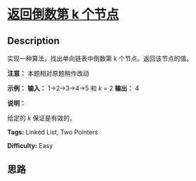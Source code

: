 # [返回倒数第 k 个节点][title]

## Description

实现一种算法，找出单向链表中倒数第 k 个节点。返回该节点的值。

**注意：** 本题相对原题稍作改动

**示例：**
            **输入：** 1->2->3->4->5 和 _k_ = 2    **输出：** 4

**说明：**

给定的 _k_  保证是有效的。


**Tags:** Linked List, Two Pointers

**Difficulty:** Easy

## 思路

[title]: https://leetcode-cn.com/problems/kth-node-from-end-of-list-lcci
